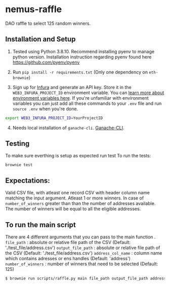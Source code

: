 # nemus-raffle
DAO raffle to select 125 random winners.


## Installation and Setup

1. Tested using Python 3.8.10. Recommend installing pyenv to manage python version.
Installation instruction regarding pyenv found here https://github.com/pyenv/pyenv

2. Run `pip install -r requirements.txt` (Only one dependency on `eth-brownie`)

3. Sign up for [Infura](https://infura.io/) and generate an API key. Store it in the `WEB3_INFURA_PROJECT_ID` environment variable. You can [learn more about environment variables here](https://www.twilio.com/blog/2017/01/how-to-set-environment-variables.html). If you're unfamiliar with environment variables you can just add all these commands to your `.env` file and run `source .env` when you're done. 

```bash
export WEB3_INFURA_PROJECT_ID=YourProjectID
```

4. Needs local installation of `ganache-cli`. [Ganache-CLI](https://github.com/trufflesuite/ganache-cli).




## Testing
To make sure everthing is setup as expected run test
To run the tests:

```
brownie test
```

## Expectations:
Valid CSV file, with atleast one record
CSV with header column name matching the input argument.
Atleast 1 or more winners. In case of `number_of_winners` greater than than the number of addresses available. The number of winners will be equal to all the eligible addresses.

## To run the main script

There are 4 different arguments that you can pass to the main function .
`file_path` : absolute or relative file path of the CSV  (Default: './test_file/address.csv')
`output_file_path` : absolute or relative file path of the CSV  (Default: './test_file/address.csv')
`address_col_name` : column name which contains adresses or ens handles  (Default: 'address')
`number_of_winners` : number of winners that need to be selected  (Default: 125)
```bash
$ brownie run scripts/raffle.py main file_path output_file_path address_col_name number_of_winners --network mainnet-fork
```